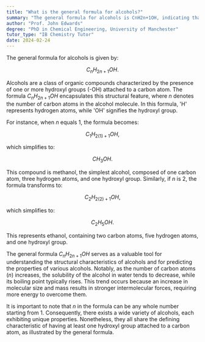 ```yaml
---
title: "What is the general formula for alcohols?"
summary: "The general formula for alcohols is CnH2n+1OH, indicating that alcohols consist of a hydrocarbon chain with a hydroxyl (OH) group attached."
author: "Prof. John Edwards"
degree: "PhD in Chemical Engineering, University of Manchester"
tutor_type: "IB Chemistry Tutor"
date: 2024-02-24
---
```


The general formula for alcohols is given by:

$$
C_nH_{2n+1}OH.
$$

Alcohols are a class of organic compounds characterized by the presence of one or more hydroxyl groups (-OH) attached to a carbon atom. The formula $C_nH_{2n+1}OH$ encapsulates this structural feature, where $n$ denotes the number of carbon atoms in the alcohol molecule. In this formula, 'H' represents hydrogen atoms, while 'OH' signifies the hydroxyl group.

For instance, when $n$ equals $1$, the formula becomes:

$$
C_1H_{2(1)+1}OH,
$$

which simplifies to:

$$
CH_3OH.
$$

This compound is methanol, the simplest alcohol, composed of one carbon atom, three hydrogen atoms, and one hydroxyl group. Similarly, if $n$ is $2$, the formula transforms to:

$$
C_2H_{2(2)+1}OH,
$$

which simplifies to:

$$
C_2H_5OH.
$$

This represents ethanol, containing two carbon atoms, five hydrogen atoms, and one hydroxyl group.

The general formula $C_nH_{2n+1}OH$ serves as a valuable tool for understanding the structural characteristics of alcohols and for predicting the properties of various alcohols. Notably, as the number of carbon atoms ($n$) increases, the solubility of the alcohol in water tends to decrease, while its boiling point typically rises. This trend occurs because an increase in molecular size and mass results in stronger intermolecular forces, requiring more energy to overcome them.

It is important to note that $n$ in the formula can be any whole number starting from $1$. Consequently, there exists a wide variety of alcohols, each exhibiting unique properties. Nonetheless, they all share the defining characteristic of having at least one hydroxyl group attached to a carbon atom, as illustrated by the general formula.
    